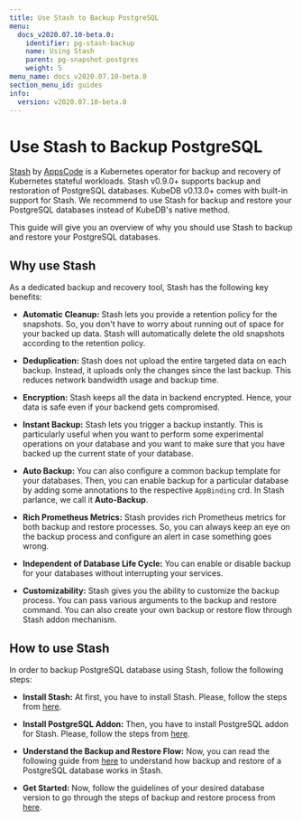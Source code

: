 ```yaml
---
title: Use Stash to Backup PostgreSQL
menu:
  docs_v2020.07.10-beta.0:
    identifier: pg-stash-backup
    name: Using Stash
    parent: pg-snapshot-postgres
    weight: 5
menu_name: docs_v2020.07.10-beta.0
section_menu_id: guides
info:
  version: v2020.07.10-beta.0
---
```


# Use Stash to Backup PostgreSQL

[Stash](https://appscode.com/products/stash) by [AppsCode](https://appscode.com) is a Kubernetes operator for backup and recovery of Kubernetes stateful workloads. Stash v0.9.0+ supports backup and restoration of PostgreSQL databases. KubeDB v0.13.0+ comes with built-in support for Stash. We recommend to use Stash for backup and restore your PostgreSQL databases instead of KubeDB's native method.

This guide will give you an overview of why you should use Stash to backup and restore your PostgreSQL databases.

## Why use Stash

As a dedicated backup and recovery tool, Stash has the following key benefits:

- **Automatic Cleanup:** Stash lets you provide a retention policy for the snapshots. So, you don't have to worry about running out of space for your backed up data. Stash will automatically delete the old snapshots according to the retention policy.

- **Deduplication:** Stash does not upload the entire targeted data on each backup. Instead, it uploads only the changes since the last backup. This reduces network bandwidth usage and backup time.

- **Encryption:** Stash keeps all the data in backend encrypted. Hence, your data is safe even if your backend gets compromised.

- **Instant Backup:** Stash lets you trigger a backup instantly. This is particularly useful when you want to perform some experimental operations on your database and you want to make sure that you have backed up the current state of your database.

- **Auto Backup:** You can also configure a common backup template for your databases. Then, you can enable backup for a particular database by adding some annotations to the respective `AppBinding` crd. In Stash parlance, we call it **Auto-Backup**.

- **Rich Prometheus Metrics:** Stash provides rich Prometheus metrics for both backup and restore processes. So, you can always keep an eye on the backup process and configure an alert in case something goes wrong.

- **Independent of Database Life Cycle:** You can enable or disable backup for your databases without interrupting your services.

- **Customizability:** Stash gives you the ability to customize the backup process. You can pass various arguments to the backup and restore command. You can also create your own backup or restore flow through Stash addon mechanism.

## How to use Stash

In order to backup PostgreSQL database using Stash, follow the following steps:

- **Install Stash:** At first, you have to install Stash. Please, follow the steps from [here](https://appscode.com/products/stash/latest/setup/install/).

- **Install PostgreSQL Addon:** Then, you have to install PostgreSQL addon for Stash. Please, follow the steps from [here](https://appscode.com/products/stash/latest/addons/postgres/setup/install/).

- **Understand the Backup and Restore Flow:** Now, you can read the following guide from [here](https://appscode.com/products/stash/latest/addons/postgres/overview/) to understand how backup and restore of a PostgreSQL database works in Stash.

- **Get Started:** Now, follow the guidelines of your desired database version to go through the steps of backup and restore process from [here](https://appscode.com/products/stash/latest/addons/postgres/).
